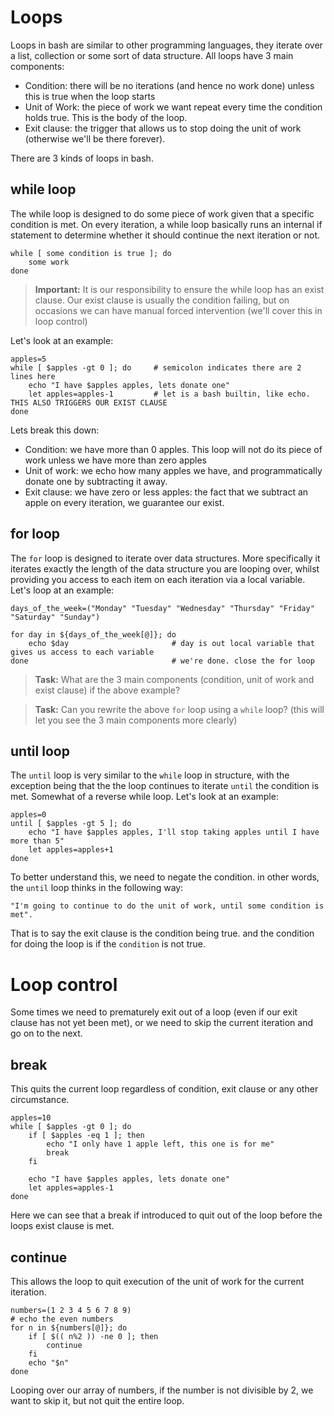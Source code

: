 Loops
=====

Loops in bash are similar to other programming languages, they iterate over a list, collection or some sort of data structure. All loops have 3 main components:

  - Condition: there will be no iterations (and hence no work done) unless this is true when the loop starts
  - Unit of Work: the piece of work we want repeat every time the condition holds true. This is the body of the loop.
  - Exit clause: the trigger that allows us to stop doing the unit of work (otherwise we'll be there forever).

There are 3 kinds of loops in bash.

while loop
----------
The while loop is designed to do some piece of work given that a specific condition is met. On every iteration, a while loop basically runs an internal if statement to determine whether it should continue the next iteration or not.
	
	while [ some condition is true ]; do
		some work
	done
	
> **Important:** It is our responsibility to ensure the while loop has an exist clause. Our exist clause is usually the condition failing, but on occasions we can have manual forced intervention (we'll cover this in loop control)

Let's look at an example:

	apples=5
	while [ $apples -gt 0 ]; do 	# semicolon indicates there are 2 lines here
		echo "I have $apples apples, lets donate one"
		let apples=apples-1			# let is a bash builtin, like echo. THIS ALSO TRIGGERS OUR EXIST CLAUSE
	done

Lets break this down:
  - Condition: we have more than 0 apples. This loop will not do its piece of work unless we have more than zero apples
  - Unit of work: we echo how many apples we have, and programmatically donate one by subtracting it away.
  - Exit clause: we have zero or less apples: the fact that we subtract an apple on every iteration, we guarantee our exist.
  

for loop
--------
The `for` loop is designed to iterate over data structures. More specifically it iterates exactly the length of the data structure you are looping over, whilst providing you access to each item on each iteration via a local variable. Let's loop at an example:

	days_of_the_week=("Monday" "Tuesday" "Wednesday" "Thursday" "Friday" "Saturday" "Sunday")
	
	for day in ${days_of_the_week[@]}; do		
		echo $day						# day is out local variable that gives us access to each variable 
	done								# we're done. close the for loop
	
> **Task:** What are the 3 main components (condition, unit of work and exist clause) if the above example?

> **Task:** Can you rewrite the above `for` loop using a `while` loop? (this will let you see the 3 main components more clearly)


until loop
----------
The `until` loop is very similar to the `while` loop in structure, with the exception being that the the loop continues to iterate `until` the condition is met. Somewhat of a reverse while loop. Let's look at an example:

	apples=0
	until [ $apples -gt 5 ]; do 	
		echo "I have $apples apples, I'll stop taking apples until I have more than 5"
		let apples=apples+1		
	done
	
To better understand this, we need to negate the condition. in other words, the `until` loop thinks in the following way:
	
	"I'm going to continue to do the unit of work, until some condition is met".

That is to say the exit clause is the condition being true. and the condition for doing the loop is if the `condition` is not true.


Loop control
============
Some times we need to prematurely exit out of a loop (even if our exit clause has not yet been met), or we need to skip the current iteration and go on to the next.

break
-----
This quits the current loop regardless of condition, exit clause or any other circumstance.

    apples=10
    while [ $apples -gt 0 ]; do
		if [ $apples -eq 1 ]; then
			echo "I only have 1 apple left, this one is for me"
			break
		fi
		
        echo "I have $apples apples, lets donate one"
        let apples=apples-1
    done
	
Here we can see that a break if introduced to quit out of the loop before the loops exist clause is met.

continue
--------
This allows the loop to quit execution of the unit of work for the current iteration.

	numbers=(1 2 3 4 5 6 7 8 9)
	# echo the even numbers
	for n in ${numbers[@]}; do
		if [ $(( n%2 )) -ne 0 ]; then
			continue
		fi
		echo "$n"
	done

Looping over our array of numbers, if the number is not divisible by 2, we want to skip it, but not quit the entire loop.
